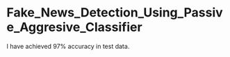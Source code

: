 # Fake_News_Detection_Using_Passive_Aggresive_Classifier
I have achieved 97% accuracy in test data.
